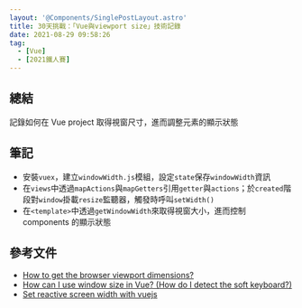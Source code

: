 ```yaml
---
layout: '@Components/SinglePostLayout.astro'
title: 30天挑戰：「Vue與viewport size」技術記錄
date: 2021-08-29 09:58:26
tag:
  - [Vue]
  - [2021鐵人賽]
---
```


## 總結

記錄如何在 Vue project 取得視窗尺寸，進而調整元素的顯示狀態

## 筆記

<script src="https://gist.github.com/tzynwang/22c8a65a5d4e7e5e4af6bb11dd785b26.js"></script>

- 安裝`vuex`，建立`windowWidth.js`模組，設定`state`保存`windowWidth`資訊
- 在`views`中透過`mapActions`與`mapGetters`引用`getter`與`actions`；於`created`階段對`window`掛載`resize`監聽器，觸發時呼叫`setWidth()`
- 在`<template>`中透過`getWindowWidth`來取得視窗大小，進而控制 components 的顯示狀態

## 參考文件

- [How to get the browser viewport dimensions?](https://stackoverflow.com/questions/1248081/how-to-get-the-browser-viewport-dimensions)
- [How can I use window size in Vue? (How do I detect the soft keyboard?)](https://stackoverflow.com/questions/47219272/how-can-i-use-window-size-in-vue-how-do-i-detect-the-soft-keyboard)
- [Set reactive screen width with vuejs](https://stackoverflow.com/questions/51565331/set-reactive-screen-width-with-vuejs/51566337)
